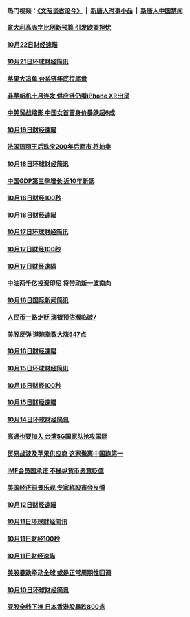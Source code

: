 #### 热门视频：[《文昭谈古论今》](https://github.com/gfw-breaker/wenzhao/blob/master/README.md?t=10230333) &nbsp;|&nbsp; [新唐人时事小品](https://github.com/gfw-breaker/ntdtv-comedy/blob/master/README.md?t=10230333) &nbsp;|&nbsp; [新唐人中国禁闻](https://github.com/gfw-breaker/ntdtv-news/blob/master/README.md?t=10230333)

#### [意大利高赤字比例新预算 引发欧盟担忧](../pages/news208/a1396344.md?t=10230333) 

#### [10月22日财经速瞄](../pages/news208/a1396383.md?t=10230333) 

#### [10月21日环球财经简讯](../pages/news208/a1396338.md?t=10230333) 

#### [苹果大追单 台系链年底拉尾盘](../pages/news208/a1396320.md?t=10230333) 

#### [非苹新机十月连发 供应链仍看iPhone XR出货](../pages/news208/a1396220.md?t=10230333) 

#### [中美贸战缩影 中国女首富身价暴跌超6成](../pages/news208/a1396150.md?t=10230333) 

#### [10月19日财经速瞄](../pages/news208/a1396078.md?t=10230333) 

#### [法国玛丽王后珠宝200年后面市 将拍卖](../pages/news208/a1396074.md?t=10230333) 

#### [10月18日环球财经简讯](../pages/news208/a1396037.md?t=10230333) 

#### [中国GDP第三季增长 近10年新低](../pages/news208/a1396032.md?t=10230333) 

#### [10月18日财经100秒](../pages/news208/a1396017.md?t=10230333) 

#### [10月18日财经速瞄](../pages/news208/a1395923.md?t=10230333) 

#### [10月17日环球财经简讯](../pages/news208/a1395879.md?t=10230333) 

#### [10月17日财经100秒](../pages/news208/a1395862.md?t=10230333) 

#### [10月17日财经速瞄](../pages/news208/a1395794.md?t=10230333) 

#### [中油两千亿投资印尼 将带动新一波南向](../pages/news208/a1395728.md?t=10230333) 

#### [10月16日国际新闻简讯](../pages/news208/a1395726.md?t=10230333) 

#### [人民币一路走贬 瑞银预估濒临破7](../pages/news208/a1395619.md?t=10230333) 

#### [美股反弹 道琼指数大涨547点](../pages/news208/a1395665.md?t=10230333) 

#### [10月16日财经速瞄](../pages/news208/a1395646.md?t=10230333) 

#### [10月15日环球财经简讯](../pages/news208/a1395588.md?t=10230333) 

#### [10月15日财经100秒](../pages/news208/a1395569.md?t=10230333) 

#### [10月15日财经速瞄](../pages/news208/a1395499.md?t=10230333) 

#### [10月14日环球财经简讯](../pages/news208/a1395446.md?t=10230333) 

#### [高通也要加入 台湾5G国家队抢攻国际](../pages/news208/a1395415.md?t=10230333) 

#### [贸易战波及苹果供应商 这家撤离中国跑第一](../pages/news208/a1395254.md?t=10230333) 

#### [IMF会员国承诺  不操纵货币恶意贬值](../pages/news208/a1395274.md?t=10230333) 

#### [美国经济前景乐观 专家称股市会反弹](../pages/news208/a1395159.md?t=10230333) 

#### [10月12日财经速瞄](../pages/news208/a1395177.md?t=10230333) 

#### [10月11日环球财经简讯](../pages/news208/a1395122.md?t=10230333) 

#### [10月11日财经100秒](../pages/news208/a1395097.md?t=10230333) 

#### [10月11日财经速瞄](../pages/news208/a1395020.md?t=10230333) 

#### [美股暴跌牵动全球 或是正常周期性回调](../pages/news208/a1395005.md?t=10230333) 

#### [10月10日环球财经简讯](../pages/news208/a1394977.md?t=10230333) 

#### [亚股全线下挫 日本香港股暴跌800点](../pages/news208/a1394956.md?t=10230333) 

